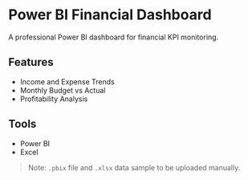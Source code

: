 # Power BI Financial Dashboard

A professional Power BI dashboard for financial KPI monitoring.

## Features
- Income and Expense Trends
- Monthly Budget vs Actual
- Profitability Analysis

## Tools
- Power BI
- Excel

> Note: `.pbix` file and `.xlsx` data sample to be uploaded manually.

